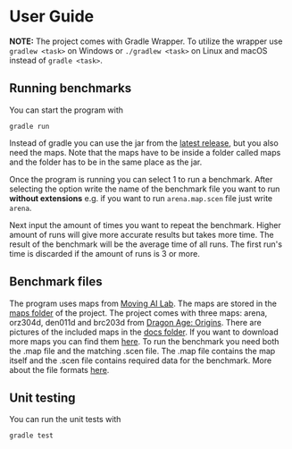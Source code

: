 # User Guide

**NOTE:** The project comes with Gradle Wrapper. To utilize the wrapper use `gradlew <task>` on Windows or `./gradlew <task>` on Linux and macOS instead of `gradle <task>`.

## Running benchmarks

You can start the program with
```
gradle run
```
Instead of gradle you can use the jar from the [latest release](https://github.com/jakekall/shortest-path/releases/tag/1.0), but you also need the maps. Note that the maps have to be inside a folder called maps and the folder has to be in the same place as the jar.

Once the program is running you can select 1 to run a benchmark. After selecting the option write the name of the benchmark file you want to run **without extensions** e.g. if you want to run `arena.map.scen` file just write `arena`.

Next input the amount of times you want to repeat the benchmark. Higher amount of runs will give more accurate results but takes more time. The result of the benchmark will be the average time of all runs. The first run's time is discarded if the amount of runs is 3 or more.

## Benchmark files

The program uses maps from [Moving AI Lab](https://www.movingai.com). The maps are stored in the [maps folder](https://github.com/jakekall/shortest-path/tree/master/maps) of the project. The project comes with three maps: arena, orz304d, den011d and brc203d from [Dragon Age: Origins](https://www.movingai.com/benchmarks/dao/index.html). There are pictures of the included maps in the [docs folder](https://github.com/jakekall/shortest-path/tree/master/docs/pics). If you want to download more maps you can find them [here](https://www.movingai.com/benchmarks/grids.html). To run the benchmark you need both the .map file and the matching .scen file. The .map file contains the map itself and the .scen file contains required data for the benchmark. More about the file formats [here](https://www.movingai.com/benchmarks/formats.html).

## Unit testing

You can run the unit tests with
```
gradle test
```
